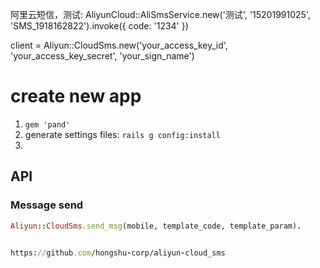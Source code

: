 阿里云短信，测试: AliyunCloud::AliSmsService.new('测试', '15201991025', 'SMS_1918162822').invoke({ code: '1234' })


client = Aliyun::CloudSms.new('your_access_key_id', 'your_access_key_secret', 'your_sign_name')

# create new app
1. `gem 'pand'`
1. generate settings files: `rails g config:install`
1.
## API
### Message send
```ruby
Aliyun::CloudSms.send_msg(mobile, template_code, template_param).


https://github.com/hongshu-corp/aliyun-cloud_sms
